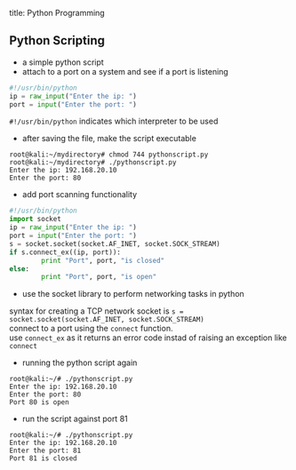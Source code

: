 title: Python Programming

## Python Scripting

- a simple python script
- attach to a port on a system and see if a port is listening

```python hl_lines="1"
#!/usr/bin/python
ip = raw_input("Enter the ip: ")
port = input("Enter the port: ")
```

`#!/usr/bin/python` indicates which interpreter to be used

- after saving the file, make the script executable

```
root@kali:~/mydirectory# chmod 744 pythonscript.py
root@kali:~/mydirectory# ./pythonscript.py
Enter the ip: 192.168.20.10
Enter the port: 80
```

- add port scanning functionality

```python hl_lines="2 5 6"
#!/usr/bin/python
import socket
ip = raw_input("Enter the ip: ")
port = input("Enter the port: ")
s = socket.socket(socket.AF_INET, socket.SOCK_STREAM)
if s.connect_ex((ip, port)):
        print "Port", port, "is closed"
else: 
        print "Port", port, "is open"
```

* use the socket library to perform networking tasks in python

syntax for creating a TCP network socket is `s = socket.socket(socket.AF_INET, socket.SOCK_STREAM)`  
connect to a port using the `connect` function.   
use `connect_ex` as it returns an error code instad of raising an exception like `connect`  

- running the python script again

```
root@kali:~/# ./pythonscript.py
Enter the ip: 192.168.20.10
Enter the port: 80
Port 80 is open
```

- run the script against port 81

```
root@kali:~/# ./pythonscript.py
Enter the ip: 192.168.20.10
Enter the port: 81
Port 81 is closed
```













